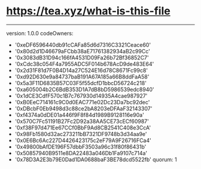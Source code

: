 # https://tea.xyz/what-is-this-file
---
version: 1.0.0
codeOwners:
  - '0xeDF6596440db91cCAFa85d6d7316C3321Ceace60'
  - '0x80d2d1D46679aFCbb38aE71761382934aB2c99Cc'
  - '0x3083dB31D94c166fA4531D09Fa26b72Bf36852C7'
  - '0xCdc38c054F4a7955ADC5F014b678AcD9de483E64'
  - '0x2d31F81d7F0B4D14a27C524E16d78C8671Fc99c8'
  - '0xd92D630e9a84737baB191A67A185a66B8ddFaA58'
  - '0x5a3F11D6835B57C03F5f55dcfD1bbcD56724c218'
  - '0xa605004b2C6BdB353D1A7dB8bD5986539edc8940'
  - '0x1dCE3CdfF570c1B7c767930d14935A4cae987927'
  - '0xB0EeC714161c9C0d0EAC771e02Dc23Da7bc92dec'
  - '0xDBcbF0Eb9498d3c88ce2bA8203eDFAaF32143307'
  - '0xf4374a0dDE01a446f9F8f84d1989B9128116e90a'
  - '0x570C7Fc51191B27Fc2D92a38AA5CE73cECf60987'
  - '0xf38F97d471Ee67CCf0BbF9Ad8CB2541C408e3CcA'
  - '0x98Fb1580d32ac273211bB7321DF9748b3d34aa9e'
  - '0x0E6Bc6Ac227D4426423175c2eF79A9F26716FCa4'
  - '0x49800bAfDE196F57dbbF3503a96c31f80f86431b'
  - '0x50857940B9511e8DA22483a046Db1Fa9107c714a'
  - '0x78D3A2E3b79E0Dad1DA0688baF3BE78dcd5522fb'
quorum: 1
